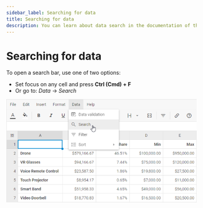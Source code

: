 ```yaml
---
sidebar_label: Searching for data
title: Searching for data
description: You can learn about data search in the documentation of the DHTMLX JavaScript Spreadsheet library. Browse developer guides and API reference, try out code examples and live demos, and download a free 30-day evaluation version of DHTMLX Spreadsheet.
---
```


# Searching for data

To open a search bar, use one of two options:

- Set focus on any cell and press **Ctrl (Cmd) + F**
- Or go to: *Data* -> *Search*

![Data search](assets/search_data.png)